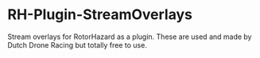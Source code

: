 # RH-Plugin-StreamOverlays
Stream overlays for RotorHazard as a plugin. These are used and made by Dutch Drone Racing but totally free to use.
